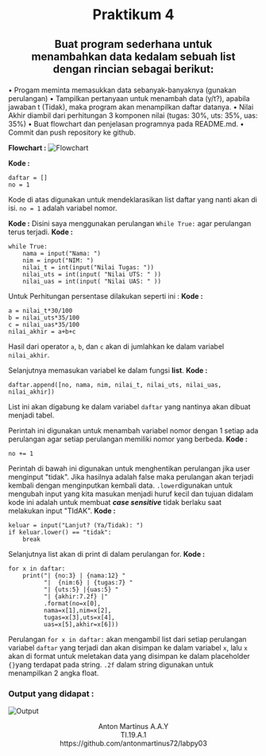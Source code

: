  <h1 align=center>Praktikum 4

## <p align=center>Buat program sederhana untuk <br>menambahkan data kedalam sebuah list<br> dengan rincian sebagai berikut:
• Progam meminta memasukkan data sebanyak-banyaknya (gunakan perulangan)
• Tampilkan pertanyaan untuk menambah data (y/t?), 
apabila jawaban
t (Tidak), maka program akan menampilkan daftar datanya. 
• Nilai Akhir diambil dari perhitungan 3 komponen nilai 
(tugas: 30%, uts: 35%, uas: 35%)
• Buat flowchart dan penjelasan programnya pada README.md. • Commit dan push repository ke github.

**Flowchart :**
![Flowchart](Flowchart)

**Kode :**

    daftar = []
    no = 1
Kode di atas digunakan untuk mendeklarasikan list daftar yang nanti akan di isi. `no = 1` adalah variabel nomor.

**Kode :**
Disini saya menggunakan perulangan `While True:` agar perulangan terus terjadi.
**Kode :**

    while True:  
	    nama = input("Nama: ")  
	    nim = input("NIM: ")  
	    nilai_t = int(input("Nilai Tugas: "))  
	    nilai_uts = int(input( "Nilai UTS: " ))  
	    nilai_uas = int(input( "Nilai UAS: " ))

Untuk Perhitungan persentase dilakukan seperti ini :
**Kode :** 

    a = nilai_t*30/100  
    b = nilai_uts*35/100  
    c = nilai_uas*35/100  
    nilai_akhir = a+b+c
Hasil dari operator `a`, `b`, dan `c` akan di jumlahkan ke dalam variabel `nilai_akhir`.

Selanjutnya memasukan variabel ke dalam fungsi **list**.
**Kode :**

    daftar.append([no, nama, nim, nilai_t, nilai_uts, nilai_uas, nilai_akhir])
List ini akan digabung ke dalam variabel `daftar`  yang nantinya akan dibuat menjadi tabel.

Perintah ini digunakan untuk menambah variabel nomor dengan 1 setiap ada perulangan agar setiap perulangan memiliki nomor yang berbeda.
**Kode :**
   

    no += 1
 
Perintah di bawah ini digunakan untuk menghentikan perulangan jika user menginput "tidak". Jika hasilnya adalah false maka perulangan akan terjadi kembali dengan menginputkan kembali data. `.lower`digunakan untuk mengubah input yang kita masukan menjadi huruf kecil dan tujuan didalam kode ini adalah untuk membuat ***case sensitive*** tidak berlaku saat melakukan input "TIdAK".
**Kode :**

    keluar = input("Lanjut? (Ya/Tidak): ")  
    if keluar.lower() == "tidak":  
        break
  
Selanjutnya list akan di print di dalam perulangan for.
**Kode :**

    for x in daftar:  
        print("| {no:3} | {nama:12} "  
		      "|  {nim:6} | {tugas:7} " 
		      "| {uts:5} |{uas:5} " 
		      "| {akhir:7.2f} |"  
		      .format(no=x[0], 
		      nama=x[1],nim=x[2], 
		      tugas=x[3],uts=x[4], 
		      uas=x[5],akhir=x[6]))
Perulangan `for x in daftar:` akan mengambil list dari setiap perulangan variabel `daftar` yang terjadi dan akan disimpan ke dalam variabel `x`, lalu `x` akan di format untuk meletakan data yang disimpan ke dalam placeholder `{}`yang terdapat pada string. `.2f` dalam string digunakan untuk menampilkan 2 angka float.

### Output yang didapat :
![Output](Output)


<p align=center>
Anton Martinus A.A.Y
<br>
TI.19.A.1
<br>
<a>https://github.com/antonmartinus72/labpy03